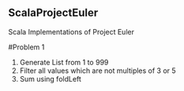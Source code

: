 ## ScalaProjectEuler
Scala Implementations of Project Euler

#Problem 1
1. Generate List from 1 to 999
2. Filter all values which are not multiples of 3 or 5
3. Sum using foldLeft
